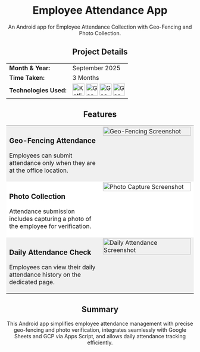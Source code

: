 <h1 align="center">Employee Attendance App</h1>
<p align="center">
An Android app for Employee Attendance Collection with Geo-Fencing and Photo Collection.
</p>

<h2 align="center">Project Details</h2>
<table cellpadding="8" cellspacing="0" width="100%">
<tr>
  <td><strong>Month & Year:</strong></td>
  <td>September 2025</td>
</tr>
<tr>
  <td><strong>Time Taken:</strong></td>
  <td>3 Months</td>
</tr>
<tr>
  <td><strong>Technologies Used:</strong></td>
  <td>
    <img src="https://skillicons.dev/icons?i=kotlin" height="32" width="32" title="Kotlin">
    <img src="https://skillicons.dev/icons?i=appscript" height="32" width="32" title="Google Apps Script">
    <img src="https://skillicons.dev/icons?i=gcp" height="32" width="32" title="Google Cloud Platform">
    <img src="https://skillicons.dev/icons?i=sheets" height="32" width="32" title="Google Sheets">
  </td>
</tr>
</table>

<h2 align="center">Features</h2>
<table border="0" cellspacing="0" cellpadding="10" width="100%">
  <tr bgcolor="#f0f0f0">
    <td width="50%" valign="top">
      <h3>Geo-Fencing Attendance</h3>
      <p>Employees can submit attendance only when they are at the office location.</p>
    </td>
    <td width="50%" valign="top">
      <img src="https://via.placeholder.com/300x500?text=Geo-Fencing+Screenshot" alt="Geo-Fencing Screenshot" width="100%">
    </td>
  </tr>
  <tr bgcolor="#ffffff">
    <td width="50%" valign="top">
      <h3>Photo Collection</h3>
      <p>Attendance submission includes capturing a photo of the employee for verification.</p>
    </td>
    <td width="50%" valign="top">
      <img src="https://via.placeholder.com/300x500?text=Photo+Capture+Screenshot" alt="Photo Capture Screenshot" width="100%">
    </td>
  </tr>
  <tr bgcolor="#f0f0f0">
    <td width="50%" valign="top">
      <h3>Daily Attendance Check</h3>
      <p>Employees can view their daily attendance history on the dedicated page.</p>
    </td>
    <td width="50%" valign="top">
      <img src="https://via.placeholder.com/300x500?text=Daily+Attendance+Screenshot" alt="Daily Attendance Screenshot" width="100%">
    </td>
  </tr>
</table>

<h2 align="center">Summary</h2>
<p align="center">
This Android app simplifies employee attendance management with precise geo-fencing and photo verification, integrates seamlessly with Google Sheets and GCP via Apps Script, and allows daily attendance tracking efficiently.
</p>


